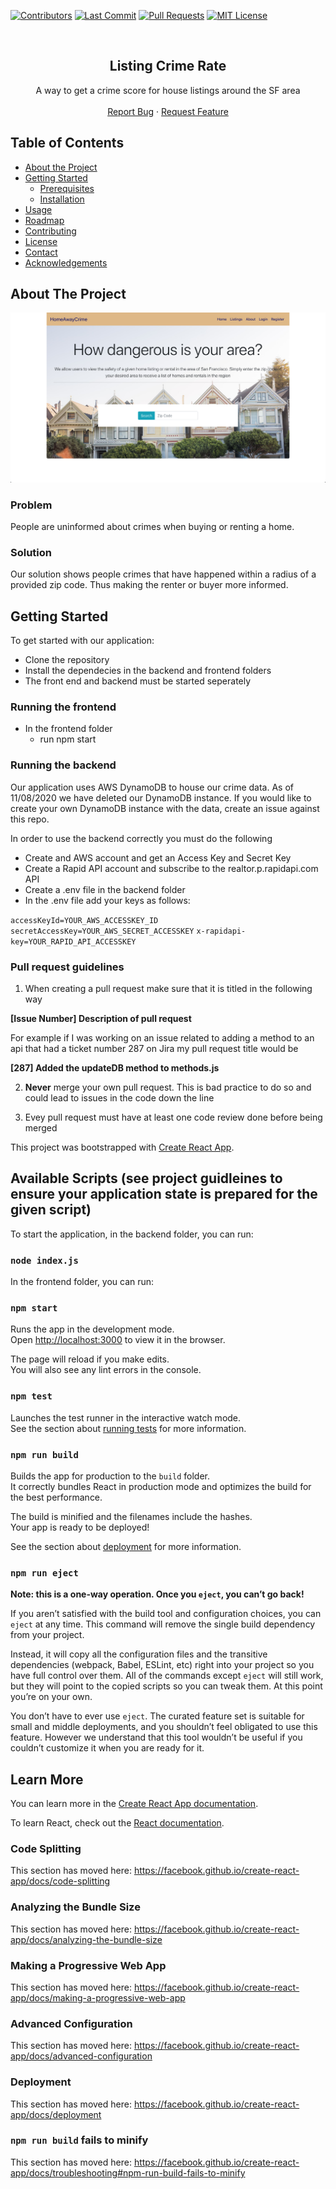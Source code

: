 [![Contributors][contributors-shield]][contributors-url]
[![Last Commit][last-commit]][commit-url]
[![Pull Requests][pr-shield]][pr-url]
[![MIT License][license-shield]][license-url]

<!-- PROJECT LOGO -->
<br />
<p align="center">

  <h2 align="center">Listing Crime Rate</h2>

  <p align="center">
    A way to get a crime score for house listings around the SF area
    <br />
    <br />
    <a href="https://github.com/csjoblinksreddit/Listings-Crime-Rate/issues">Report Bug</a>
    ·
    <a href="https://github.com/csjoblinksreddit/Listings-Crime-Rate/issues">Request Feature</a>
  </p>
</p>

<!-- TABLE OF CONTENTS -->
## Table of Contents

* [About the Project](#about-the-project)
* [Getting Started](#getting-started)
  * [Prerequisites](#prerequisites)
  * [Installation](#installation)
* [Usage](#usage)
* [Roadmap](#roadmap)
* [Contributing](#contributing)
* [License](#license)
* [Contact](#contact)
* [Acknowledgements](#acknowledgements)

<!-- ABOUT THE PROJECT -->
## About The Project

[![Product Name Screen Shot][product-screenshot]](https://example.com)


### Problem

People are uninformed about crimes when buying or renting a home.

### Solution

Our solution shows people crimes that have happened within a radius of a provided zip code. Thus making the renter or buyer more informed.



## Getting Started

To get started with our application:

- Clone the repository
- Install the dependecies in the backend and frontend folders
- The front end and backend must be started seperately

### Running the frontend
- In the frontend folder
    - run npm start

### Running the backend

Our application uses AWS DynamoDB to house our crime data. As of 11/08/2020 we have deleted our DynamoDB instance. If you would like to create your own DynamoDB instance with the data, create an issue against this repo.

In order to use the backend correctly you must do the following
- Create and AWS account and get an Access Key and Secret Key
- Create a Rapid API account and subscribe to the realtor.p.rapidapi.com API
- Create a .env file in the backend folder
- In the .env file add your keys as follows:

`accessKeyId=YOUR_AWS_ACCESSKEY_ID`
`secretAccessKey=YOUR_AWS_SECRET_ACCESSKEY`
`x-rapidapi-key=YOUR_RAPID_API_ACCESSKEY`

### Pull request guidelines

1. When creating a pull request make sure that it is titled in the following way

**[Issue Number] Description of pull request**

For example if I was working on an issue related to adding a method to an api that had a ticket number 287 on Jira my pull request title would be

**[287] Added the updateDB method to methods.js**


2. **Never** merge your own pull request. This is bad practice to do so and could lead to issues in the code down the line

3. Evey pull request must have at least one code review done before being merged

This project was bootstrapped with [Create React App](https://github.com/facebook/create-react-app).

## Available Scripts (see project guidleines to ensure your application state is prepared for the given script)
To start the application, in the backend folder, you can run: 

### `node index.js`

In the frontend folder, you can run:

### `npm start`

Runs the app in the development mode.<br />
Open [http://localhost:3000](http://localhost:3000) to view it in the browser.

The page will reload if you make edits.<br />
You will also see any lint errors in the console.

### `npm test`

Launches the test runner in the interactive watch mode.<br />
See the section about [running tests](https://facebook.github.io/create-react-app/docs/running-tests) for more information.

### `npm run build`

Builds the app for production to the `build` folder.<br />
It correctly bundles React in production mode and optimizes the build for the best performance.

The build is minified and the filenames include the hashes.<br />
Your app is ready to be deployed!

See the section about [deployment](https://facebook.github.io/create-react-app/docs/deployment) for more information.

### `npm run eject`

**Note: this is a one-way operation. Once you `eject`, you can’t go back!**

If you aren’t satisfied with the build tool and configuration choices, you can `eject` at any time. This command will remove the single build dependency from your project.

Instead, it will copy all the configuration files and the transitive dependencies (webpack, Babel, ESLint, etc) right into your project so you have full control over them. All of the commands except `eject` will still work, but they will point to the copied scripts so you can tweak them. At this point you’re on your own.

You don’t have to ever use `eject`. The curated feature set is suitable for small and middle deployments, and you shouldn’t feel obligated to use this feature. However we understand that this tool wouldn’t be useful if you couldn’t customize it when you are ready for it.

## Learn More

You can learn more in the [Create React App documentation](https://facebook.github.io/create-react-app/docs/getting-started).

To learn React, check out the [React documentation](https://reactjs.org/).

### Code Splitting

This section has moved here: https://facebook.github.io/create-react-app/docs/code-splitting

### Analyzing the Bundle Size

This section has moved here: https://facebook.github.io/create-react-app/docs/analyzing-the-bundle-size

### Making a Progressive Web App

This section has moved here: https://facebook.github.io/create-react-app/docs/making-a-progressive-web-app

### Advanced Configuration

This section has moved here: https://facebook.github.io/create-react-app/docs/advanced-configuration

### Deployment

This section has moved here: https://facebook.github.io/create-react-app/docs/deployment

### `npm run build` fails to minify

This section has moved here: https://facebook.github.io/create-react-app/docs/troubleshooting#npm-run-build-fails-to-minify


<!-- MARKDOWN LINKS & IMAGES -->
<!-- https://www.markdownguide.org/basic-syntax/#reference-style-links -->
[contributors-shield]: https://img.shields.io/github/contributors/csjoblinksreddit/Listings-Crime-Rate?style=for-the-badge

[contributors-url]: https://github.com/csjoblinksreddit/Listings-Crime-Rate/graphs/contributors


[last-commit]: https://img.shields.io/github/last-commit/csjoblinksreddit/Listings-Crime-Rate?style=for-the-badge

[commit-url]: https://github.com/csjoblinksreddit/Listings-Crime-Rate/commits/master


[pr-shield]: https://img.shields.io/github/issues-pr-closed/csjoblinksreddit/Listings-Crime-Rate?style=for-the-badge

[pr-url]: https://github.com/csjoblinksreddit/Listings-Crime-Rate/pulls


[issues-url]: https://github.com/csjoblinksreddit/Listings-Crime-Rate/pulls

[license-shield]: https://img.shields.io/github/license/csjoblinksreddit/Listings-Crime-Rate?style=for-the-badge

[license-url]: https://github.com/csjoblinksreddit/Listings-Crime-Rate/blob/master/License.txt


[product-screenshot]: images/screenshot.png